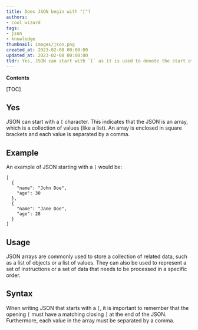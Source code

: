 ```yaml
---
title: Does JSON begin with "["?
authors:
- cool_wizard
tags:
- json
- knowledge
thumbnail: images/json.png
created_at: 2023-02-08 00:00:00
updated_at: 2023-02-08 00:00:00
tldr: Yes, JSON can start with `[` as it is used to denote the start of an array.
---
```


**Contents**

[TOC]

## Yes

JSON can start with a `[` character. This indicates that the JSON is an array, which is a collection of values (like a list). An array is enclosed in square brackets and each value is separated by a comma.

## Example

An example of JSON starting with a `[` would be:

```
[
  {
    "name": "John Doe",
    "age": 30
  },
  {
    "name": "Jane Doe",
    "age": 28
  }
]
```

## Usage

JSON arrays are commonly used to store a collection of related data, such as a list of objects or a list of values. They can also be used to represent a set of instructions or a set of data that needs to be processed in a specific order.

## Syntax

When writing JSON that starts with a `[`, it is important to remember that the opening `[` must have a matching closing `]` at the end of the JSON. Furthermore, each value in the array must be separated by a comma.
